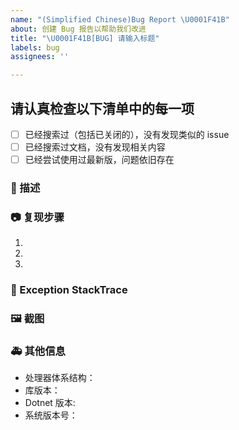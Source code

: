 ```yaml
---
name: "(Simplified Chinese)Bug Report \U0001F41B"
about: 创建 Bug 报告以帮助我们改进
title: "\U0001F41B[BUG] 请输入标题"
labels: bug
assignees: ''

---
```


## 请认真检查以下清单中的每一项
- [ ] 已经搜索过（包括已关闭的），没有发现类似的 issue
- [ ] 已经搜索过文档，没有发现相关内容
- [ ] 已经尝试使用过最新版，问题依旧存在

<!--
将上方中括号中的空格替换为英文字母 x 表示已勾选
发布前请先尝试在 Issues 内搜索一下你的问题是否已经被提出过，
详细地描述 bug，让大家都能理解，请一定确定你所要发布的内容是一个 Bug，如果不确定请发 Question
别忘了填写标题，标题要简短的描述问题
-->

### 🐛 描述
<!--
详细的描述该问题
-->


### 📷 复现步骤

<!--
【重要】
清晰描述复现步骤，让别人也能看到问题
确保上述步骤尽可能能够在大多数设备上 100% 复现，以便定位问题原因
-->
1. 
2. 
3. 

### 📄 Exception StackTrace
<!--
```
【重要】
程序的 Logs 文件附件或文本内容，在设置中打开 Logs 文件夹定位 .log 文件或 Windows 事件日志\应用程序
your exception.StackTrace
```

-->

### 🖼 截图

<!--
截图可以贴在这里
-->

### 🚑 其他信息

- 处理器体系结构：<!-- x64 / x86 / arm64 -->
- 库版本：<!-- 1.yy.1MMdd.1hhmm -->
- Dotnet 版本: <!-- .NET 8/.NET Framework 4.8.1 -->
- 系统版本号：<!-- example Windows 11 22H2(see winver) / macOS Monterey 12 / Ubuntu 20.04.2 LTS -->
<!-- [Windows NT 10.x release information] -->
<!-- Windows 11 Version 22H2 (OS build 22621) -->
<!-- Windows 11 Version 21H2 (OS build 22000) -->
<!-- Windows Server 2022 (OS build 20348) -->
<!-- Windows 10 Version 21H2 (November 2021 Update) (OS build 19044) -->
<!-- Windows 10 Version 21H1 (May 2021 Update) (OS build 19043) -->
<!-- Windows 10 Version 20H2 (October 2020 Update) (OS build 19042) -->
<!-- Windows 10 Version 2004 (May 2020 Update) (OS build 19041) -->
<!-- Windows 10 Version 1909 (November 2019 Update) (OS build 18363) -->
<!-- Windows 10 Version 1903 (May 2019 Update) (OS build 18362) -->
<!-- Windows Server 2019 (version 1809) (OS build 17763) -->
<!-- Windows 10 Version 1809 (October 2018 Update) (OS build 17763) -->
<!-- Windows Server, version 1803 (OS build 17134) -->
<!-- Windows 10 Version 1803 (April 2018 Update) (OS build 17134) -->
<!-- Windows Server, version 1709 (OS build 16299) -->
<!-- Windows 10 Version 1709 (Fall Creators Update) (OS build 16299) -->
<!-- Windows 10 Version 1703 (Creators Update) (OS build 15063) -->
<!-- Windows Server 2016 (version 1607) (OS build 14393) -->
<!-- Windows 10 Version 1607 (Anniversary Update) (OS build 14393) -->
<!-- Windows 10 Version 1511 (November Update) (OS build 10586) -->
<!-- Windows 10 Version 1507 (RTM) (OS build 10240) -->
<!-- [Windows NT 6.x release information] -->
<!-- Windows Server 2012 R2	(6.3.9600) -->
<!-- Windows 8.1 (Update 1)	(6.3.9600) -->
<!-- Windows 8.1 (6.3.9200) -->
<!-- Windows 8 (6.2.9200) -->
<!-- Windows Server 2008 R2	(6.1.7601) -->
<!-- Windows 7 SP1 (6.1.7601) -->